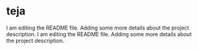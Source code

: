 # teja
I am editing the README file. Adding some more details about the project description.
I am editing the README file. Adding some more details about the project description.
